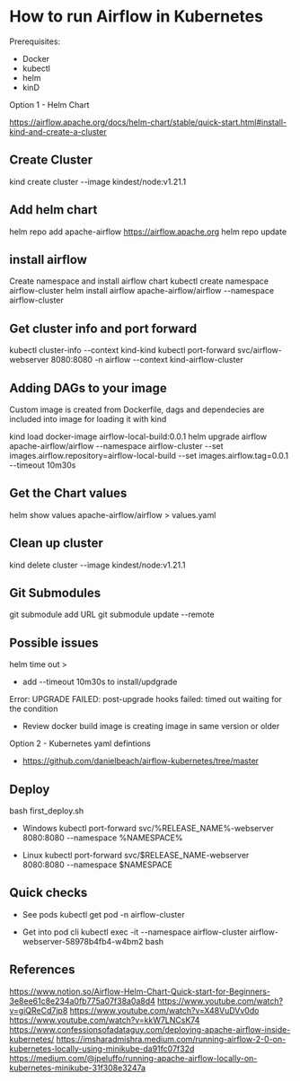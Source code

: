# How to run Airflow in Kubernetes

Prerequisites:
 - Docker
 - kubectl
 - helm
 - kinD

Option 1 - Helm Chart

https://airflow.apache.org/docs/helm-chart/stable/quick-start.html#install-kind-and-create-a-cluster

## Create Cluster
kind create cluster --image kindest/node:v1.21.1

## Add helm chart
helm repo add apache-airflow https://airflow.apache.org
helm repo update

## install airflow
Create namespace and install airflow chart
kubectl create namespace airflow-cluster
helm install airflow apache-airflow/airflow --namespace airflow-cluster


## Get cluster info and port forward
kubectl cluster-info --context kind-kind
kubectl port-forward svc/airflow-webserver 8080:8080 -n airflow --context kind-airflow-cluster

## Adding DAGs to your image
Custom image is created from Dockerfile, dags and dependecies are included into image for loading it with kind

kind load docker-image airflow-local-build:0.0.1
helm upgrade airflow apache-airflow/airflow --namespace airflow-cluster --set images.airflow.repository=airflow-local-build --set images.airflow.tag=0.0.1 --timeout 10m30s

## Get the Chart values
helm show values apache-airflow/airflow > values.yaml


## Clean up cluster
kind delete cluster --image kindest/node:v1.21.1

## Git Submodules
git submodule add URL
git submodule update --remote

## Possible issues 

helm time out > 
 - add --timeout 10m30s to install/updgrade

Error: UPGRADE FAILED: post-upgrade hooks failed: timed out waiting for the condition
 - Review docker build image is creating image in same version or older


Option 2 - Kubernetes yaml defintions	
 - https://github.com/danielbeach/airflow-kubernetes/tree/master

## Deploy 
bash first_deploy.sh

- Windows 
kubectl port-forward svc/%RELEASE_NAME%-webserver 8080:8080 --namespace %NAMESPACE%

- Linux
kubectl port-forward svc/$RELEASE_NAME-webserver 8080:8080 --namespace $NAMESPACE  

## Quick checks
- See pods
kubectl get pod -n airflow-cluster

- Get into pod cli
kubectl exec -it --namespace airflow-cluster airflow-webserver-58978b4fb4-w4bm2 bash


## References
https://www.notion.so/Airflow-Helm-Chart-Quick-start-for-Beginners-3e8ee61c8e234a0fb775a07f38a0a8d4
https://www.youtube.com/watch?v=giQReCd7jp8
https://www.youtube.com/watch?v=X48VuDVv0do
https://www.youtube.com/watch?v=kkW7LNCsK74
https://www.confessionsofadataguy.com/deploying-apache-airflow-inside-kubernetes/
https://imsharadmishra.medium.com/running-airflow-2-0-on-kubernetes-locally-using-minikube-da91fc07f32d
https://medium.com/@ipeluffo/running-apache-airflow-locally-on-kubernetes-minikube-31f308e3247a
